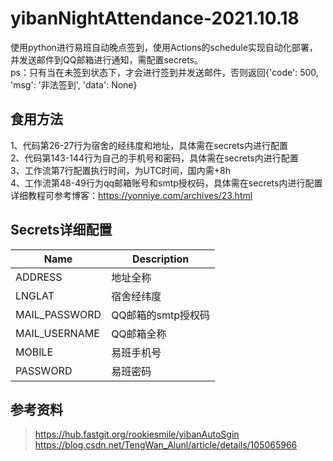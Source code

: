 # yibanNightAttendance-2021.10.18
使用python进行易班自动晚点签到，使用Actions的schedule实现自动化部署，并发送邮件到QQ邮箱进行通知，需配置secrets。<br>
ps：只有当在未签到状态下，才会进行签到并发送邮件，否则返回{'code': 500, 'msg': '非法签到', 'data': None}

## 食用方法
1、代码第26-27行为宿舍的经纬度和地址，具体需在secrets内进行配置<br>
2、代码第143-144行为自己的手机号和密码，具体需在secrets内进行配置<br>
3、工作流第7行配置执行时间，为UTC时间，国内需+8h<br>
4、工作流第48-49行为qq邮箱账号和smtp授权码，具体需在secrets内进行配置<br>
详细教程可参考博客：https://yonniye.com/archives/23.html

## Secrets详细配置
| Name              | Description                                |
| ----------------- | ------------------------------------------ |
| ADDRESS           | 地址全称                                    |
| LNGLAT            | 宿舍经纬度                                   |
| MAIL_PASSWORD     | QQ邮箱的smtp授权码        |
| MAIL_USERNAME     | QQ邮箱全称                                  |
| MOBILE            | 易班手机号                                  |
| PASSWORD          | 易班密码                                  |

## 参考资料
> https://hub.fastgit.org/rookiesmile/yibanAutoSgin <br>
> https://blog.csdn.net/TengWan_Alunl/article/details/105065966

